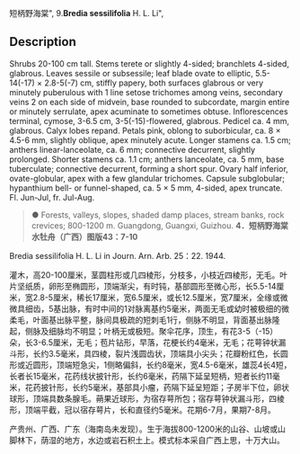 短柄野海棠",
9.**Bredia sessilifolia** H. L. Li",

## Description
Shrubs 20-100 cm tall. Stems terete or slightly 4-sided; branchlets 4-sided, glabrous. Leaves sessile or subsessile; leaf blade ovate to elliptic, 5.5-14(-17) × 2.8-5(-7) cm, stiffly papery, both surfaces glabrous or very minutely puberulous with 1 line setose trichomes among veins, secondary veins 2 on each side of midvein, base rounded to subcordate, margin entire or minutely serrulate, apex acuminate to sometimes obtuse. Inflorescences terminal, cymose, 3-6.5 cm, 3-5(-15)-flowered, glabrous. Pedicel ca. 4 mm, glabrous. Calyx lobes repand. Petals pink, oblong to suborbicular, ca. 8 × 4.5-6 mm, slightly oblique, apex minutely acute. Longer stamens ca. 1.5 cm; anthers linear-lanceolate, ca. 6 mm; connective decurrent, slightly prolonged. Shorter stamens ca. 1.1 cm; anthers lanceolate, ca. 5 mm, base tuberculate; connective decurrent, forming a short spur. Ovary half inferior, ovate-globular, apex with a few glandular trichomes. Capsule subglobular; hypanthium bell- or funnel-shaped, ca. 5 × 5 mm, 4-sided, apex truncate. Fl. Jun-Jul, fr. Jul-Aug.

> ● Forests, valleys, slopes, shaded damp places, stream banks, rock crevices; 800-1200 m. Guangdong, Guangxi, Guizhou.
**4．短柄野海棠 水牡舟（广西）图版43：7-10**

Bredia sessilifolia H. L. Li in Journ. Arn. Arb. 25：22. 1944.

灌木，高20-100厘米，茎圆柱形或几四棱形，分枝多，小枝近四棱形，无毛。叶片坚纸质，卵形至椭圆形，顶端渐尖，有时钝，基部圆形至微心形，长5.5-14厘米，宽2.8-5厘米，稀长17厘米，宽6.5厘米，或长12.5厘米，宽7厘米，全缘或微微具细齿，5基出脉，有时中间的1对脉离基约5毫米，两面无毛或幼时被极细的微柔毛，叶面基出脉平整，脉间具极疏的短刺毛1行，侧脉不明显，背面基出脉隆起，侧脉及细脉均不明显；叶柄无或极短。聚伞花序，顶生，有花3-5（-15）朵，长3-6.5厘米，无毛；苞片钻形，早落，花梗长约4毫米，无毛；花萼钟状漏斗形，长约3.5毫米，具四棱，裂片浅圆齿状，顶端具小尖头；花瓣粉红色，长圆形或近圆形，顶端短急尖，1侧略偏斜，长约8毫米，宽4.5-6毫米，雄蕊4长4短，长者长15毫米，花药线状披针形，长约6毫米，药隔下延呈短柄，短者长约11毫米，花药披针形，长约5毫米，基部具小瘤，药隔下延呈短距；子房半下位，卵状球形，顶端具数条腺毛。蒴果近球形，为宿存萼所包；宿存萼钟状漏斗形，四棱形，顶端平截，冠以宿存萼片，长和直径约5毫米。花期6-7月，果期7-8月。

产贵州、广西、广东（海南岛未发现）。生于海拔800-1200米的山谷、山坡或山脚林下，荫湿的地方，水边或岩石积土上。模式标本采自广西上思，十万大山。
